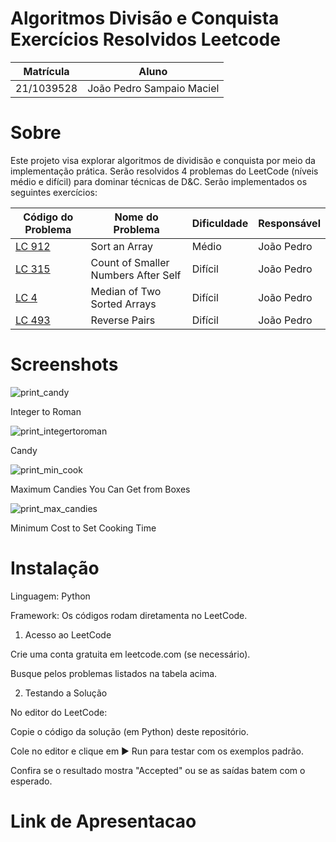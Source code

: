 # Algoritmos Divisão e Conquista Exercícios Resolvidos Leetcode

| Matrícula      | Aluno                     |
|----------------|---------------------------|
| 21/1039528     | João Pedro Sampaio Maciel |

# Sobre

Este projeto visa explorar algoritmos de dividisão e conquista por meio da implementação prática. Serão resolvidos 4 problemas do LeetCode (níveis médio e difícil) para dominar técnicas de D&C.
Serão implementados os seguintes exercícios:

| Código do Problema | Nome do Problema | Dificuldade | Responsável | 
|--------------------|------------------|-------------|-------------|
| [LC 912](https://github.com/projeto-de-algoritmos-2025/algoritmos_de_conquista/blob/main/sort.py) | Sort an Array | Médio | João Pedro
| [LC 315](https://github.com/projeto-de-algoritmos-2025/algoritmos_de_conquista/blob/main/count.py) | 	Count of Smaller Numbers After Self | Difícil | João Pedro
| [LC 4](https://github.com/projeto-de-algoritmos-2025/algoritmos_de_conquista/blob/main/median.py) | Median of Two Sorted Arrays| Difícil | João Pedro  
| [LC 493](https://github.com/projeto-de-algoritmos-2025/algoritmos_de_conquista/blob/main/reverse.py) | Reverse Pairs | Difícil | João Pedro 

# Screenshots
![print_candy](https://github.com/user-attachments/assets/697099b5-6310-4200-9171-49fd162a9d59)

Integer to Roman

![print_integertoroman](https://github.com/user-attachments/assets/756a3220-eb18-4c7b-a999-2ae72fa47b1d)

Candy

![print_min_cook](https://github.com/user-attachments/assets/79c4a36b-c958-4d69-ad0a-4f0bd5d71cb1)

Maximum Candies You Can Get from Boxes

![print_max_candies](https://github.com/user-attachments/assets/8c7e8993-47b6-4729-b4bb-abf47c501693)

Minimum Cost to Set Cooking Time


# Instalação

Linguagem: Python

Framework: Os códigos rodam diretamenta no LeetCode.


1) Acesso ao LeetCode
   
Crie uma conta gratuita em leetcode.com (se necessário).

Busque pelos problemas listados na tabela acima.


2) Testando a Solução
   
No editor do LeetCode:

Copie o código da solução (em Python) deste repositório.

Cole no editor e clique em ▶ Run para testar com os exemplos padrão.

Confira se o resultado mostra "Accepted" ou se as saídas batem com o esperado.

# Link de Apresentacao
